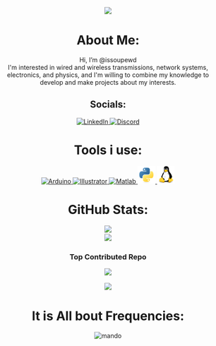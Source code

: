 <p align="center">
  <img src="https://capsule-render.vercel.app/api?type=waving&height=125&color=800080&text=Hallo%20,WLC%20to%20issoupewd%20little%20thing&textBg=false&fontSize=50&fontColor=00000&reversal=false&fontAlignY=23&section=header"/>
</p>

<h1 align="center"> About Me:</h1>
<p align="center">
Hi, I’m @issoupewd<br>
I'm interested in wired and wireless transmissions, network systems, electronics, and physics, and I'm willing to combine my knowledge to develop and make projects about my interests.<br>
</p>

<h2 align="center"> Socials:</h2>
<p align="center">
<a href="https://linkedin.com/in/ilyes-amokrane-lezzoum" target="blank">
    <img src="https://raw.githubusercontent.com/rahuldkjain/github-profile-readme-generator/master/src/images/icons/Social/linked-in-alt.svg" alt="LinkedIn" height="30" width="40"/>
</a>
<a href="https://issoupewd433" target="blank">
    <img src="https://raw.githubusercontent.com/rahuldkjain/github-profile-readme-generator/master/src/images/icons/Social/discord.svg" alt="Discord" height="30" width="40"/>
</a>
</p>

<h1 align="center"> Tools i use:</h1>
<p align="center">
<a href="https://www.arduino.cc/" target="_blank" rel="noreferrer">
    <img src="https://cdn.worldvectorlogo.com/logos/arduino-1.svg" alt="Arduino" width="40" height="40"/>
</a> 
<a href="https://www.adobe.com/in/products/illustrator.html" target="_blank" rel="noreferrer">
    <img src="https://www.vectorlogo.zone/logos/adobe_illustrator/adobe_illustrator-icon.svg" alt="Illustrator" width="40" height="40"/>
</a>  
<a href="https://www.mathworks.com/" target="_blank" rel="noreferrer">
    <img src="https://upload.wikimedia.org/wikipedia/commons/2/21/Matlab_Logo.png" alt="Matlab" width="40" height="40"/>
</a> 
<a href="https://www.python.org" target="_blank" rel="noreferrer">
    <img src="https://raw.githubusercontent.com/devicons/devicon/master/icons/python/python-original.svg" alt="Python" width="40" height="40"/>
</a> 
<a href="https://www.linux.org/" target="_blank" rel="noreferrer">
    <img src="https://raw.githubusercontent.com/devicons/devicon/master/icons/linux/linux-original.svg" alt="Linux" width="40" height="40"/>
</a>
</p>

<h1 align="center"> GitHub Stats:</h1>
<p align="center">
    <img src="https://nirzak-streak-stats.vercel.app/?user=issoupewd&theme=midnight-purple&hide_border=false"/><br/>
    <img src="https://github-readme-stats.vercel.app/api/top-langs/?username=issoupewd&theme=midnight-purple&hide_border=false&include_all_commits=false&count_private=false&layout=compact"/>
</p>

<h3 align="center"> Top Contributed Repo</h3>
<p align="center">
    <img src="https://github-contributor-stats.vercel.app/api?username=issoupewd&limit=5&theme=midnight-purple&combine_all_yearly_contributions=true"/>
</p>

<p align="center">
    <a href="https://visitcount.itsvg.in">
        <img src="https://visitcount.itsvg.in/api?id=issoupewd&icon=2&color=2"/>
    </a>
</p>
<h1 align="center"> It is All bout Frequencies:</h1>
<p align="center">
    <img src="https://media3.giphy.com/media/v1.Y2lkPTc5MGI3NjExczl5NTVpa3AxZ3hpOTB3dGI3YmFtbDFidjBuN3V0dTE2Nm5qbmN0OCZlcD12MV9pbnRlcm5hbF9naWZfYnlfaWQmY3Q9Zw/xT5LMxnyLqku0Ac6qY/giphy.gif" alt="mando"/>
</p>

<!---
issoupewd/issoupewd is a ✨ special ✨ repository because its `README.md` (this file) appears on your GitHub profile.
You can click the Preview link to take a look at your changes.
--->
